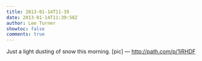```yaml
---
title: 2013-01-14T11-39
date: 2013-01-14T11:39:58Z
author: Lee Turner
showtoc: false
comments: true
---
```


Just a light dusting of snow this morning. [pic] — http://path.com/p/1jRHDF

